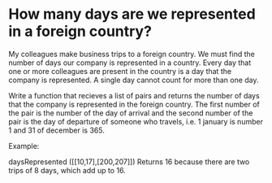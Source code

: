# How many days are we represented in a foreign country?

My colleagues make business trips to a foreign country. We must find the number of days our company is represented in a country. Every day that one or more colleagues are present in the country is a day that the company is represented. A single day cannot count for more than one day.

Write a function that recieves a list of pairs and returns the number of days that the company is represented in the foreign country. The first number of the pair is the number of the day of arrival and the second number of the pair is the day of departure of someone who travels, i.e. 1 january is number 1 and 31 of december is 365.


Example:

daysRepresented ([[10,17],[200,207]])
Returns 16 because there are two trips of 8 days, which add up to 16.